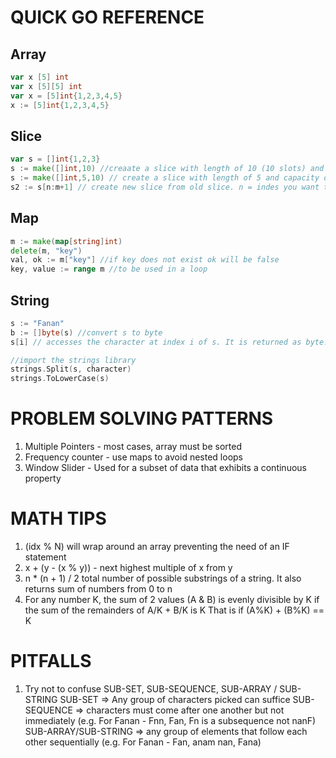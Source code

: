 QUICK GO REFERENCE
==================
## Array
```go
var x [5] int
var x [5][5] int
var x = [5]int{1,2,3,4,5}
x := [5]int{1,2,3,4,5}
```

## Slice
```go
var s = []int{1,2,3}
s := make([]int,10) //creaate a slice with length of 10 (10 slots) and each value is 0
s := make([]int,5,10) // create a slice with length of 5 and capacity of 10
s2 := s[n:m+1] // create new slice from old slice. n = indes you want to start from, m = index to end
```

## Map
```go
m := make(map[string]int)
delete(m, "key")
val, ok := m["key"] //if key does not exist ok will be false
key, value := range m //to be used in a loop
```
## String
```go
s := "Fanan"
b := []byte(s) //convert s to byte
s[i] // accesses the character at index i of s. It is returned as byte.

//import the strings library
strings.Split(s, character)
strings.ToLowerCase(s)
```

PROBLEM SOLVING PATTERNS
===========================
1. Multiple Pointers - most cases, array must be sorted
2. Frequency counter - use maps to avoid nested loops
3. Window Slider - Used for a subset of data that exhibits a continuous property

MATH TIPS
============
1. (idx % N) will wrap around an array preventing the need of an IF statement
2. x + (y - (x % y)) - next highest multiple of x from y
2. n * (n + 1) / 2 total number of possible substrings of a string. It also returns sum of numbers from 0 to n
3. For any number K, the sum of 2 values (A & B) is evenly divisible by K if the sum of the remainders of A/K + B/K is K
That is if (A%K) + (B%K) == K

PITFALLS
===========
1. Try not to confuse SUB-SET, SUB-SEQUENCE, SUB-ARRAY / SUB-STRING
SUB-SET => Any group of characters picked can suffice
SUB-SEQUENCE => characters must come after one another but not immediately (e.g. For Fanan - Fnn, Fan, Fn is a subsequence not nanF)
SUB-ARRAY/SUB-STRING => any group of elements that follow each other sequentially (e.g. For Fanan - Fan, anam nan, Fana)
